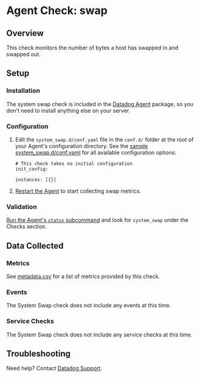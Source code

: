 # Agent Check: swap

## Overview

This check monitors the number of bytes a host has swapped in and swapped out.

## Setup
### Installation

The system swap check is included in the [Datadog Agent][1] package, so you don't need to install anything else on your server.

### Configuration

1. Edit the `system_swap.d/conf.yaml` file in the `conf.d/` folder at the root of your Agent's configuration directory. See the [sample system_swap.d/conf.yaml][2] for all available configuration options:

    ```
    # This check takes no initial configuration
    init_config:

    instances: [{}]
    ```

2. [Restart the Agent][3] to start collecting swap metrics.

### Validation

[Run the Agent's `status` subcommand][4] and look for `system_swap` under the Checks section.

## Data Collected
### Metrics

See [metadata.csv][5] for a list of metrics provided by this check.

### Events
The System Swap check does not include any events at this time.

### Service Checks
The System Swap check does not include any service checks at this time.

## Troubleshooting
Need help? Contact [Datadog Support][6].

[1]: https://app.datadoghq.com/account/settings#agent
[2]: https://github.com/DataDog/integrations-core/blob/master/system_swap/datadog_checks/system_swap/data/conf.yaml.example
[3]: https://docs.datadoghq.com/agent/faq/agent-commands/#start-stop-restart-the-agent
[4]: https://docs.datadoghq.com/agent/faq/agent-commands/#agent-status-and-information
[5]: https://github.com/DataDog/integrations-core/blob/master/system_swap/metadata.csv
[6]: https://docs.datadoghq.com/help/
